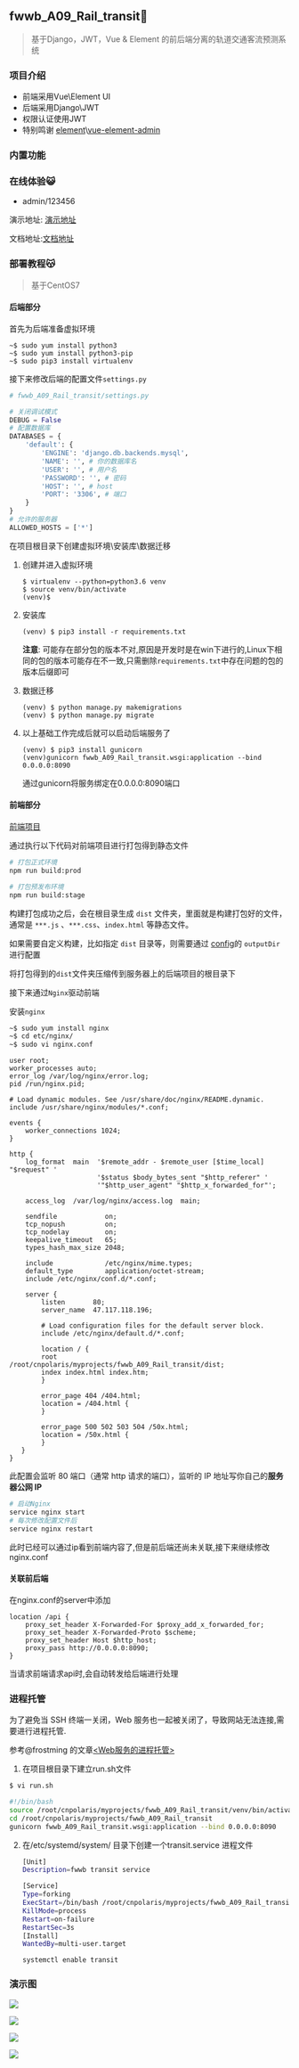 ## fwwb_A09_Rail_transit💯

> 基于Django，JWT，Vue & Element 的前后端分离的轨道交通客流预测系统

### 项目介绍

- 前端采用Vue\Element UI
- 后端采用Django\JWT
- 权限认证使用JWT
- 特别鸣谢 [element](https://github.com/ElemeFE/element)\\[vue-element-admin](https://github.com/PanJiaChen/vue-element-admin)

### 内置功能

### 在线体验😺

- admin/123456

演示地址: [演示地址](http://47.117.118.196:8080/)

文档地址:[文档地址](https://space-9358y2.w.eolinker.com/#/share/index?shareCode=18VfD2)

### 部署教程😽

> 基于CentOS7

#### 后端部分

首先为后端准备虚拟环境

```shell
~$ sudo yum install python3
~$ sudo yum install python3-pip
~$ sudo pip3 install virtualenv
```

接下来修改后端的配置文件`settings.py`

```python
# fwwb_A09_Rail_transit/settings.py

# 关闭调试模式
DEBUG = False
# 配置数据库
DATABASES = {
    'default': {
        'ENGINE': 'django.db.backends.mysql',
        'NAME': '', # 你的数据库名
        'USER': '', # 用户名
        'PASSWORD': '', # 密码
        'HOST': '', # host
        'PORT': '3306', # 端口
    }
}
# 允许的服务器
ALLOWED_HOSTS = ['*']
```

在项目根目录下创建虚拟环境\安装库\数据迁移

1. 创建并进入虚拟环境

   ```shell
   $ virtualenv --python=python3.6 venv
   $ source venv/bin/activate
   (venv)$ 
   ```

2. 安装库

   ```shell
   (venv) $ pip3 install -r requirements.txt
   ```

   **注意**: 可能存在部分包的版本不对,原因是开发时是在win下进行的,Linux下相同的包的版本可能存在不一致,只需删除`requirements.txt`中存在问题的包的版本后缀即可

3. 数据迁移

   ```shell
   (venv) $ python manage.py makemigrations
   (venv) $ python manage.py migrate
   ```

4. 以上基础工作完成后就可以启动后端服务了

    ```shell
    (venv) $ pip3 install gunicorn
    (venv)gunicorn fwwb_A09_Rail_transit.wsgi:application --bind 0.0.0.0:8090
    ```

     通过gunicorn将服务绑定在0.0.0.0:8090端口

#### 前端部分

[前端项目](https://gitee.com/cnpolaris-tian/vue-element-admin.git)

通过执行以下代码对前端项目进行打包得到静态文件

```sh
# 打包正式环境
npm run build:prod

# 打包预发布环境
npm run build:stage
```

构建打包成功之后，会在根目录生成 `dist` 文件夹，里面就是构建打包好的文件，通常是 `***.js` 、`***.css`、`index.html` 等静态文件。

如果需要自定义构建，比如指定 `dist` 目录等，则需要通过 [config](https://github.com/PanJiaChen/vue-element-admin/blob/master/vue.config.js)的 `outputDir` 进行配置

将打包得到的`dist`文件夹压缩传到服务器上的后端项目的根目录下

接下来通过`Nginx`驱动前端

安装`nginx`

```sh
~$ sudo yum install nginx
~$ cd etc/nginx/
~$ sudo vi nginx.conf
```

```
user root;
worker_processes auto;
error_log /var/log/nginx/error.log;
pid /run/nginx.pid;

# Load dynamic modules. See /usr/share/doc/nginx/README.dynamic.
include /usr/share/nginx/modules/*.conf;

events {
    worker_connections 1024;
}

http {
    log_format  main  '$remote_addr - $remote_user [$time_local] "$request" '
                      '$status $body_bytes_sent "$http_referer" '
                      '"$http_user_agent" "$http_x_forwarded_for"';

    access_log  /var/log/nginx/access.log  main;

    sendfile            on;
    tcp_nopush          on;
    tcp_nodelay         on;
    keepalive_timeout   65;
    types_hash_max_size 2048;

    include             /etc/nginx/mime.types;
    default_type        application/octet-stream;
    include /etc/nginx/conf.d/*.conf;

    server {
        listen       80;
        server_name  47.117.118.196;

        # Load configuration files for the default server block.
        include /etc/nginx/default.d/*.conf;

        location / {
 		root         /root/cnpolaris/myprojects/fwwb_A09_Rail_transit/dist;
		index index.html index.htm;
        }

        error_page 404 /404.html;
        location = /404.html {
        }

        error_page 500 502 503 504 /50x.html;
        location = /50x.html {
        }
   }
}
```

此配置会监听 80 端口（通常 http 请求的端口），监听的 IP 地址写你自己的**服务器公网 IP**

```sh
# 启动Nginx
service nginx start
# 每次修改配置文件后
service nginx restart
```

此时已经可以通过ip看到前端内容了,但是前后端还尚未关联,接下来继续修改nginx.conf

#### 关联前后端

在nginx.conf的server中添加

```
location /api {
    proxy_set_header X-Forwarded-For $proxy_add_x_forwarded_for;
    proxy_set_header X-Forwarded-Proto $scheme;
    proxy_set_header Host $http_host;
    proxy_pass http://0.0.0.0:8090;
}
```

当请求前端请求api时,会自动转发给后端进行处理

### 进程托管

为了避免当 SSH 终端一关闭，Web 服务也一起被关闭了，导致网站无法连接,需要进行进程托管.

参考@frostming 的文章[<Web服务的进程托管>](https://frostming.com/2020/05-24/process-management/)

1. 在项目根目录下建立run.sh文件

```sh
$ vi run.sh
```

```sh
#!/bin/bash
source /root/cnpolaris/myprojects/fwwb_A09_Rail_transit/venv/bin/activate 
cd /root/cnpolaris/myprojects/fwwb_A09_Rail_transit
gunicorn fwwb_A09_Rail_transit.wsgi:application --bind 0.0.0.0:8090
```

2. 在/etc/systemd/system/ 目录下创建一个transit.service 进程文件

   ```sh
   [Unit]
   Description=fwwb transit service
   
   [Service]
   Type=forking
   ExecStart=/bin/bash /root/cnpolaris/myprojects/fwwb_A09_Rail_transit/run.sh
   KillMode=process
   Restart=on-failure
   RestartSec=3s
   [Install]
   WantedBy=multi-user.target
   ```

   ```
   systemctl enable transit
   ```

### 演示图

![](https://gitee.com/cnpolaris-tian/giteePagesImages/raw/master/null/20210430170529.png)

![](https://gitee.com/cnpolaris-tian/giteePagesImages/raw/master/null/20210430170618.png)

![](https://gitee.com/cnpolaris-tian/giteePagesImages/raw/master/null/image-20210430170641760.png)

![](https://gitee.com/cnpolaris-tian/giteePagesImages/raw/master/null/20210430170836.png)
